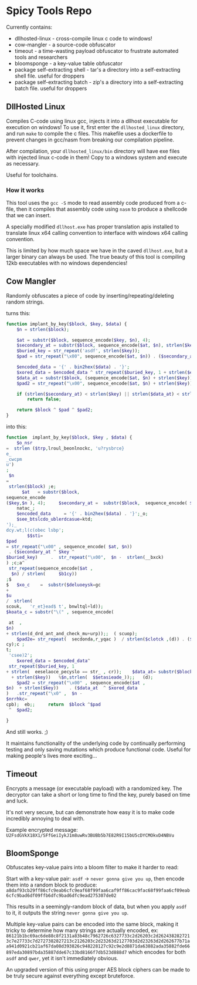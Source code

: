 # Spicy Tools Repo
Currently contains:
- dllhosted-linux - cross-compile linux c code to windows!
- cow-mangler - a source-code obfuscator
- timeout - a time-wasting payload obfuscator to frustrate automated tools and researchers
- bloomsponge - a key-value table obfuscator
- package self-extracting shell - tar's a directory into a self-extracting shell file. useful for droppers
- package self-extracting batch - zip's a directory into a self-extracting batch file. useful for droppers

## DllHosted Linux
Compiles C-code using linux gcc, injects it into a dllhost executable for execution on windows!
To use it, first enter the `dllhosted_linux` directory, and run `make` to compile the c files.
This makefile uses a dockerfile to prevent changes in gcc/nasm from breaking our compilation pipeline.

After compilation, your `dllhosted_linux/bin` directory will have exe files with injected linux c-code in them!
Copy to a windows system and execute as necessary.

Useful for toolchains.

### How it works
This tool uses the `gcc -S` mode to read assembly code produced from a c-file,
then it compiles that assembly code using `nasm` to produce a shellcode that we can insert.

A specially modified `dllhost.exe` has proper translation apis installed to translate linux x64 calling convention to interface with windows x64 calling convention.

This is limited by how much space we have in the caved `dllhost.exe`, but a larger binary can always be used.
The true beauty of this tool is compiling 12kb executables with no windows dependencies!

## Cow Mangler
Randomly obfuscates a piece of code by inserting/repeating/deleting random strings.

turns this:
```php
function implant_by_key($block, $key, $data) {
	$n = strlen($block);

	$at = substr($block, sequence_encode($key, $n), 4);
	$secondary_at = substr($block, sequence_encode($at, $n), strlen($key));
	$buried_key = str_repeat('asdf', strlen($key));
	$pad = str_repeat("\x00", sequence_encode($at, $n)) . ($secondary_at ^ $key ^ $buried_key) . str_repeat("\x00", $n - strlen($secondary_at) - sequence_encode($at, $n));

	$encoded_data = '{' . bin2hex($data) . '}';
	$xored_data = $encoded_data ^ str_repeat($buried_key, 1 + strlen($encoded_data) / strlen($buried_key));
	$data_at = substr($block, (sequence_encode($at, $n) + strlen($key)) % $n, strlen($xored_data));
	$pad2 = str_repeat("\x00", sequence_encode($at, $n) + strlen($key)) . ($data_at ^ $xored_data) . str_repeat("\x00", $n - strlen($data_at) - sequence_encode($at, $n) - strlen($key));

	if (strlen($secondary_at) < strlen($key) || strlen($data_at) < strlen($xored_data))
		return false;

	return $block ^ $pad ^ $pad2;
}
```


into this:
```php
function  implant_by_key($block, $key , $data) {
	$o_nsr 
=  strlen ($trp,lroul_beonlnockc, 'u?rysbrce}
e_
_cwcpm
u')
; 
 $n 
= 
 strlen($block) ;e;
 	  $at 	= substr($block,
sequence_encode
($key,$n ), 4);   	$secondary_at =  substr($block,  sequence_encode( $at, $n,), strlen  ( ehtcstaunncbaca));; 	 $buried_key  = str_repeat('asdf', $n -  strlen(sck,   cr));
 	natac_; 
	$encoded_data	  = '{' . bin2hex($data) . '}';_o;
	$see_btslcdo_ublerdcasue=ktd;
');_
dcy.wt;l(c(obec lsbp';
		$$sti=
$pad
= str_repeat("\x00" , sequence_encode( $at, $n))
 . ($secondary_at ^ $key ^
$buried_key)	 .  str_repeat("\x00",  $n -  strlen(__bxck)
) ;c;a^
 str_repeat(sequence_encode($at ,
  $n) / strlen( 	$b1cy)) 
;$
$	$xo_c	 =  substr($deluoeysk=gc 
+ 
$u
/  strlen(
scouk,   'r_et}ead$	t', bnwltql+ld));  
$koata_c = substr("\(" , sequence_encode(

 at  , 
$n)   
+ strlen(d_drd_ant_and_check_mu+urp));;  ( scuop);
 	$pad2e= str_repeat(	 secdonda,r_yqac )	/ strlen($clotck ,(d)) . ($xorck_cod_ad_aretn_d_tda) 	.str_repeat (
cy);c ;
t; 
 'csee)2';
  	$xored_data = $encoded_data^
 str_repeat($buried_key, 1
+ strlen(  eeselaoce_pecyslo == str_ , cr)); 	$data_at= substr($block,(sequence_encode (	$at,$n)
  + strlen($key))   %$n,strlen(  $$etasieade_));;   (d);
 	$pad2 = str_repeat("\x00" , sequence_encode($at , 
$n)  + strlen($key))	. ($data_at  ^ $xored_data
) 	.str_repeat("\x0" ,  $n -  
$nrrhkc=
cpb);  eb;; 	return  $block ^$pad
 ^	$pad2;

}
```
And still works. ;)

It maintains functionality of the underlying code by continually performing testing and only saving mutations which produce functional code.
Useful for making people's lives more exciting...



## Timeout
Encrypts a message (or executable payload) with a randomized key.
The decryptor can take a short or long time to find the key, purely based on time and luck.

It's not very secure, but can demonstrate how easy it is to make code incredibly annoying to deal with.

Example encrypted message: `U2FsdGVkX18X1/SFfGeiIykJ1m8uwRv3BUBb5b7E82R9I15bU5cDYCMOkvD4NBVu`



## BloomSponge
Obfuscates key-value pairs into a bloom filter to make it harder to read:

Start with a key-value pair: `asdf` -> `never gonna give you up`, then encode them into a random block to produce:
`a8daf93cb29ff86cfc9eab6cfc9eaf68f99faa6caf9ff86cac9fac68f99faa6cf09eab6cfc9bad6df09ffb6dfc9bad6dfc9ead275307de02`

This results in a seemingly-random block of data, but when you apply `asdf` to it, it outputs the string `never gonna give you up`.

Multiple key-value pairs can be encoded into the same block, making it tricky to determine how many strings are actually encoded, ex: `86121b1bc69ac6de88c8f2131a83b48c7962726c6327733c2d26203c2d2624382827213c7e27733c7d2727382827213c2126203c2d23263d2127703d2d23263d2d262677b71aa941d0921cb21af67da08d393826c948228127c92c9e2d8871da63882ada35882fde66897eda30897bda35887dde67c33bd8166f7db523d888d7` which encodes for both `asdf` and `qwer`, yet it isn't immediately obvious.

An upgraded version of this using proper AES block ciphers can be made to be truly secure against everything except bruteforce.



